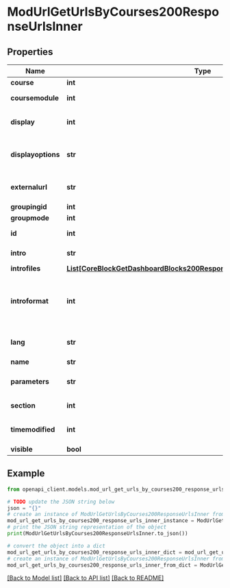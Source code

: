 # ModUrlGetUrlsByCourses200ResponseUrlsInner


## Properties

Name | Type | Description | Notes
------------ | ------------- | ------------- | -------------
**course** | **int** | Course id | [optional] 
**coursemodule** | **int** | Course module id | [optional] 
**display** | **int** | How to display the url | [optional] [default to null]
**displayoptions** | **str** | Display options (width, height) | [optional] 
**externalurl** | **str** | External URL | [optional] [default to 'null']
**groupingid** | **int** | Group id | [optional] 
**groupmode** | **int** | Group mode | [optional] 
**id** | **int** | Activity instance id | [optional] 
**intro** | **str** | Activity introduction | [optional] 
**introfiles** | [**List[CoreBlockGetDashboardBlocks200ResponseBlocksInnerContentsFilesInner]**](CoreBlockGetDashboardBlocks200ResponseBlocksInnerContentsFilesInner.md) |  | [optional] 
**introformat** | **int** | intro format (1 &#x3D; HTML, 0 &#x3D; MOODLE, 2 &#x3D; PLAIN, or 4 &#x3D; MARKDOWN) | [optional] 
**lang** | **str** | Forced activity language | [optional] 
**name** | **str** | Activity name | [optional] 
**parameters** | **str** | Parameters to append to the URL | [optional] [default to 'null']
**section** | **int** | Course section id | [optional] 
**timemodified** | **int** | Last time the url was modified | [optional] [default to null]
**visible** | **bool** | Visible | [optional] 

## Example

```python
from openapi_client.models.mod_url_get_urls_by_courses200_response_urls_inner import ModUrlGetUrlsByCourses200ResponseUrlsInner

# TODO update the JSON string below
json = "{}"
# create an instance of ModUrlGetUrlsByCourses200ResponseUrlsInner from a JSON string
mod_url_get_urls_by_courses200_response_urls_inner_instance = ModUrlGetUrlsByCourses200ResponseUrlsInner.from_json(json)
# print the JSON string representation of the object
print(ModUrlGetUrlsByCourses200ResponseUrlsInner.to_json())

# convert the object into a dict
mod_url_get_urls_by_courses200_response_urls_inner_dict = mod_url_get_urls_by_courses200_response_urls_inner_instance.to_dict()
# create an instance of ModUrlGetUrlsByCourses200ResponseUrlsInner from a dict
mod_url_get_urls_by_courses200_response_urls_inner_from_dict = ModUrlGetUrlsByCourses200ResponseUrlsInner.from_dict(mod_url_get_urls_by_courses200_response_urls_inner_dict)
```
[[Back to Model list]](../README.md#documentation-for-models) [[Back to API list]](../README.md#documentation-for-api-endpoints) [[Back to README]](../README.md)


